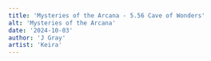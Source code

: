 ```yaml
---
title: 'Mysteries of the Arcana - 5.56 Cave of Wonders'
alt: 'Mysteries of the Arcana'
date: '2024-10-03'
author: 'J Gray'
artist: 'Keira'
---
```

